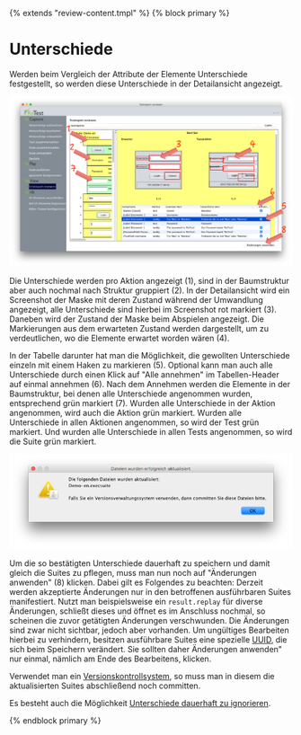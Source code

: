 {% extends "review-content.tmpl" %} {% block primary %}

Unterschiede
============

Werden beim Vergleich der Attribute der Elemente Unterschiede festgestellt, so werden diese Unterschiede in der
Detailansicht angezeigt.

![GUI-Screenshot von ReView mit Unterschieden](ergebnisse-unterschiede-1.png)

Die Unterschiede werden pro Aktion angezeigt (1), sind in der Baumstruktur aber auch nochmal nach Struktur gruppiert
(2). In der Detailansicht wird ein Screenshot der Maske mit deren Zustand während der Umwandlung angezeigt, alle
Unterschiede sind hierbei im Screenshot rot markiert (3). Daneben wird der Zustand der Maske beim Abspielen angezeigt.
Die Markierungen aus dem erwarteten Zustand werden dargestellt, um zu verdeutlichen, wo die Elemente erwartet worden
wären (4).

In der Tabelle darunter hat man die Möglichkeit, die gewollten Unterschiede einzeln mit einem Haken zu markieren (5).
Optional kann man auch alle Unterschiede durch einen Klick auf "Alle annehmen" im Tabellen-Header auf einmal annehmen
(6). Nach dem Annehmen werden die Elemente in der Baumstruktur, bei denen alle Unterschiede angenommen wurden,
entsprechend grün markiert (7). Wurden alle Unterschiede in der Aktion angenommen, wird auch die Aktion grün markiert.
Wurden alle Unterschiede in allen Aktionen angenommen, so wird der Test grün markiert. Und wurden alle Unterschiede in
allen Tests angenommen, so wird die Suite grün markiert.

![GUI-Screenshot von ReView mit Unterschieden](ergebnisse-unterschiede-2.png)

Um die so bestätigten Unterschiede dauerhaft zu speichern und damit gleich die Suites zu pflegen, muss man nun noch auf
"Änderungen anwenden" (8) klicken. Dabei gilt es Folgendes zu beachten: Derzeit werden akzeptierte Änderungen nur in den
betroffenen ausführbaren Suites manifestiert. Nutzt man beispielsweise ein `result.replay` für diverse Änderungen,
schließt dieses und öffnet es im Anschluss nochmal, so scheinen die zuvor getätigten Änderungen verschwunden. Die
Änderungen sind zwar nicht sichtbar, jedoch aber vorhanden. Um ungültiges Bearbeiten hierbei zu verhindern, besitzen
ausführbare Suites eine spezielle [UUID](https://de.wikipedia.org/wiki/Universally_Unique_Identifier), die sich beim
Speichern verändert. Sie sollten daher Änderungen anwenden" nur einmal, nämlich am Ende des Bearbeitens, klicken.

Verwendet man ein [Versionskontrollsystem](../testprozess/prozess-mit-ci-server.md), so muss man in diesem die
aktualisierten Suites abschließend noch committen.

Es besteht auch die Möglichkeit [Unterschiede dauerhaft zu ignorieren](ui-elemente-ignorieren.md).

{% endblock primary %}
